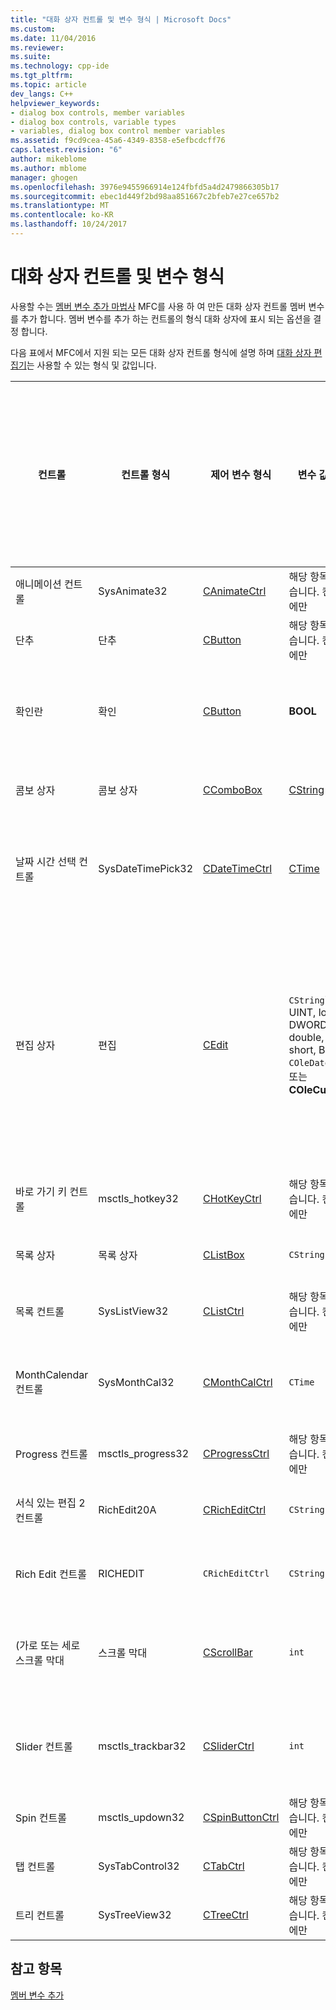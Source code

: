 ```yaml
---
title: "대화 상자 컨트롤 및 변수 형식 | Microsoft Docs"
ms.custom: 
ms.date: 11/04/2016
ms.reviewer: 
ms.suite: 
ms.technology: cpp-ide
ms.tgt_pltfrm: 
ms.topic: article
dev_langs: C++
helpviewer_keywords:
- dialog box controls, member variables
- dialog box controls, variable types
- variables, dialog box control member variables
ms.assetid: f9cd9cea-45a6-4349-8358-e5efbcdcff76
caps.latest.revision: "6"
author: mikeblome
ms.author: mblome
manager: ghogen
ms.openlocfilehash: 3976e9455966914e124fbfd5a4d2479866305b17
ms.sourcegitcommit: ebec1d449f2bd98aa851667c2bfeb7e27ce657b2
ms.translationtype: MT
ms.contentlocale: ko-KR
ms.lasthandoff: 10/24/2017
---
```

# <a name="dialog-box-controls-and-variable-types"></a>대화 상자 컨트롤 및 변수 형식
사용할 수는 [멤버 변수 추가 마법사](../ide/add-member-variable-wizard.md) MFC를 사용 하 여 만든 대화 상자 컨트롤 멤버 변수를 추가 합니다. 멤버 변수를 추가 하는 컨트롤의 형식 대화 상자에 표시 되는 옵션을 결정 합니다.  
  
 다음 표에서 MFC에서 지원 되는 모든 대화 상자 컨트롤 형식에 설명 하며 [대화 상자 편집기](../windows/dialog-editor.md)는 사용할 수 있는 형식 및 값입니다.  
  
|컨트롤|컨트롤 형식|제어 변수 형식|변수 값 형식|최소/최대 값 (값 형식에만 해당)|  
|-------------|------------------|---------------------------|-------------------------|-----------------------------------------|  
|애니메이션 컨트롤|SysAnimate32|[CAnimateCtrl](../mfc/reference/canimatectrl-class.md)|해당 항목이 없습니다. 컨트롤에만|N/A|  
|단추|단추|[CButton](../mfc/reference/cbutton-class.md)|해당 항목이 없습니다. 컨트롤에만|N/A|  
|확인란|확인|[CButton](../mfc/reference/cbutton-class.md)|**BOOL**|최소값/최대값|  
|콤보 상자|콤보 상자|[CComboBox](../mfc/reference/ccombobox-class.md)|[CString](../atl-mfc-shared/reference/cstringt-class.md)|최대 문자|  
|날짜 시간 선택 컨트롤|SysDateTimePick32|[CDateTimeCtrl](../mfc/reference/cdatetimectrl-class.md)|[CTime](../atl-mfc-shared/reference/ctime-class.md)|최소값/최대값|  
|편집 상자|편집|[CEdit](../mfc/reference/cedit-class.md)|`CString`int, UINT, long, DWORD, float, double, BYTE, short, BOOL, `COleDateTime`, 또는 **COleCurrency**|최소값/최대값입니다. 일부 지원 최대 문자|  
|바로 가기 키 컨트롤|msctls_hotkey32|[CHotKeyCtrl](../mfc/reference/chotkeyctrl-class.md)|해당 항목이 없습니다. 컨트롤에만|N/A|  
|목록 상자|목록 상자|[CListBox](../mfc/reference/clistbox-class.md)|`CString`|최대 문자|  
|목록 컨트롤|SysListView32|[CListCtrl](../mfc/reference/clistctrl-class.md)|해당 항목이 없습니다. 컨트롤에만|N/A|  
|MonthCalendar 컨트롤|SysMonthCal32|[CMonthCalCtrl](../mfc/reference/cmonthcalctrl-class.md)|`CTime`|최소값/최대값|  
|Progress 컨트롤|msctls_progress32|[CProgressCtrl](../mfc/reference/cprogressctrl-class.md)|해당 항목이 없습니다. 컨트롤에만|N/A|  
|서식 있는 편집 2 컨트롤|RichEdit20A|[CRichEditCtrl](../mfc/reference/cricheditctrl-class.md)|`CString`|최대 문자|  
|Rich Edit 컨트롤|RICHEDIT|`CRichEditCtrl`|`CString`|최대 문자|  
|(가로 또는 세로 스크롤 막대|스크롤 막대|[CScrollBar](../mfc/reference/cscrollbar-class.md)|`int`|최소값/최대값|  
|Slider 컨트롤|msctls_trackbar32|[CSliderCtrl](../mfc/reference/csliderctrl-class.md)|`int`|최소값/최대값|  
|Spin 컨트롤|msctls_updown32|[CSpinButtonCtrl](../mfc/reference/cspinbuttonctrl-class.md)|해당 항목이 없습니다. 컨트롤에만|N/A|  
|탭 컨트롤|SysTabControl32|[CTabCtrl](../mfc/reference/ctabctrl-class.md)|해당 항목이 없습니다. 컨트롤에만|N/A|  
|트리 컨트롤|SysTreeView32|[CTreeCtrl](../mfc/reference/ctreectrl-class.md)|해당 항목이 없습니다. 컨트롤에만|N/A|  
  
## <a name="see-also"></a>참고 항목  
 [멤버 변수 추가](../ide/adding-a-member-variable-visual-cpp.md)